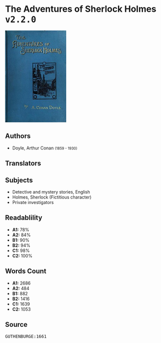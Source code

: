 # The Adventures of Sherlock Holmes <kbd>v2.2.0</kbd>

![](./cover.medium.jpg "")

## Authors


 - Doyle, Arthur Conan <small>(1859 - 1930)</small>

## Translators



## Subjects


 - Detective and mystery stories, English
 - Holmes, Sherlock (Fictitious character)
 - Private investigators

## Readablility


 - **A1:** 78%
 - **A2:** 84%
 - **B1:** 90%
 - **B2:** 94%
 - **C1:** 98%
 - **C2:** 100%

## Words Count


 - **A1:** 2686
 - **A2:** 484
 - **B1:** 882
 - **B2:** 1416
 - **C1:** 1639
 - **C2:** 1053

## Source


<kbd>GUTHENBURGE:1661</kbd>

